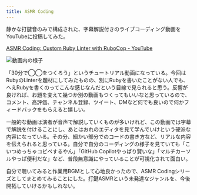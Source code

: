 ```yaml
---
title: ASMR Coding
---
```

静かな打鍵音のみで構成された、字幕解説付きのライブコーディング動画をYouTubeに投稿してみた。

[ASMR Coding: Custom Ruby Linter with RuboCop - YouTube](https://www.youtube.com/watch?v=HTuNoq9aEWQ)

![](https://lh4.googleusercontent.com/ojiodyobDqSG1-2UH_dvZJu5Ov57uk9D8wUQKGWgQ-gTYkcz84YB3qX-r8FbjFU6jEmX6xgr4Czc1wot-MhYu_zTG4G2Z9tSCyQFLkHIbbgfSjBwMVnf5PRBkSpWZOwxhW2nEtfev4StATuNI8yWaU8 "動画内の様子")

「30分で◯◯をつくろう」というチュートリアル動画になっている。今回はRubyのLinterを題材にしてみたものの、別にRubyを書いたことがない人でも、へえRubyを書くのってこんな感じなんだという目線で見られると思う。反響が良ければ、お題を変えて幾つか別の動画もつくってもいいなと思っているので、コメント、高評価、チャンネル登録、ツイート、DMなど何でも良いので何かフィードバックをもらえると嬉しい。

一般的な動画は演者が音声で解説していくものが多いけれど、この動画では字幕で解説を付けることにし、あとはおれのエディタを見て学んでいけという硬派な内容になっている。その分、細かい部分でのコードの書き方など、リアルな内容を伝えられると思っている。自分で自分のコーディングの様子を見ていても「こいつめっちゃコピペするやん」「GitHub Copilotやっぱり賢いな」「マルチカーソルやっぱ便利だな」など、普段無意識にやっていることが可視化されて面白い。

自分で聴いてみると作業用BGMとして心地良かったので、ASMR Codingシリーズとしてまとめてみることにした。打鍵ASMRという未発達なジャンルを、今後開拓していけるかもしれない。
